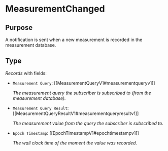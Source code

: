 # MeasurementChanged

## Purpose

<!-- --8<-- [start:purpose] -->
A notification is sent when a new measurement is recorded in the measurement database. 
<!-- --8<-- [end:purpose] -->

## Type

<!-- --8<-- [start:type] -->
<div class="type" markdown>


*Records* with fields:
- `Measurement Query`: [[MeasurementQueryV1#measurementqueryv1]]

  *The measurement query the subscriber is subscribed to (from the measurement database).*

- `Measurement Query Result`: [[MeasurementQueryResultV1#measurementqueryresultv1]]

  *The measurement value from the query the subscriber is subscribed to.*

- `Epoch Timestamp`: [[EpochTimestampV1#epochtimestampv1]]

  *The wall clock time of the moment the value was recorded.*

</div>
<!-- --8<-- [end:type] -->